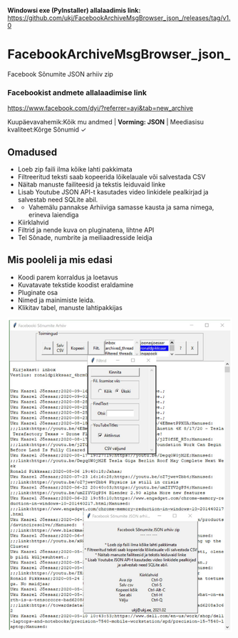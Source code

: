 __Windowsi exe (PyInstaller) allalaadimis link:__ https://github.com/ukj/FacebookArchiveMsgBrowser_json_/releases/tag/v1.0

# FacebookArchiveMsgBrowser_json_
Facebook Sõnumite JSON arhiiv zip

### Facebookist andmete allalaadimise link
  https://www.facebook.com/dyi/?referrer=ayi&tab=new_archive  

  Kuupäevavahemik:Kõik mu andmed | __Vorming: JSON__ | Meediasisu kvaliteet:Kõrge
  Sõnumid ✓

## Omadused
* Loeb zip faili ilma kõike lahti pakkimata
* Filtreeritud teksti saab kopeerida lõikelauale või salvestada CSV
* Näitab manuste failiteesid ja tekstis leiduvaid linke
* Lisab Youtube JSON API-t kasutades video linkidele pealkirjad ja salvestab need SQLite abil.
* * Vahemälu pannakse Arhiiviga samasse kausta ja sama nimega, erineva laiendiga
* Kiirklahvid
* Filtrid ja nende kuva on pluginatena, lihtne API
* Tel Sõnade, numbrite ja meiliaadresside leidja


## Mis pooleli ja mis edasi
- Koodi parem korraldus ja loetavus
- Kuvatavate tekstide koodist eraldamine
- Pluginate osa
- Nimed ja mainimiste leida.
- Klikitav tabel, manuste lahtipakkijas

<img src='https://raw.githubusercontent.com/ukj/FacebookArchiveMsgBrowser_json_/master/Screenshot.jpg' />
